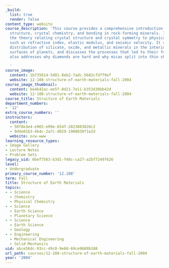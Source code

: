 ```yaml
---
_build:
  list: true
  render: false
content_type: website
course_description: 'This course provides a comprehensive introduction to crystalline
  structure, crystal chemistry, and bonding in rock-forming minerals. It introduces
  the theory relating crystal structure and crystal symmetry to physical properties
  such as refractive index, elastic modulus, and seismic velocity. It surveys the
  distribution of silicate, oxide, and metallic minerals in the interiors and on the
  surfaces of planets, and discusses the processes that led to their formation. It
  also addresses why diamonds are hard and why micas split into thin sheets.

  '
course_image:
  content: 1b735614-5d81-8eb2-7adc-5682cfdff9ef
  website: 12-108-structure-of-earth-materials-fall-2004
course_image_thumbnail:
  content: be4b42ac-ee5f-8d21-7e11-b353d30bb42d
  website: 12-108-structure-of-earth-materials-fall-2004
course_title: Structure of Earth Materials
department_numbers:
- '12'
extra_course_numbers: ''
instructors:
  content:
  - 50f8e3e4-e965-e99e-654f-2823803020c2
  - 9d4e01b3-4b4c-2a7c-d029-1908830f1e2d
  website: ocw-www
learning_resource_types:
- Image Gallery
- Lecture Notes
- Problem Sets
legacy_uid: 6bef7563-b3d1-f48c-ca27-a2bf7249f626
level:
- Undergraduate
primary_course_number: '12.108'
term: Fall
title: Structure of Earth Materials
topics:
- - Science
  - Chemistry
  - Physical Chemistry
- - Science
  - Earth Science
  - Planetary Science
- - Science
  - Earth Science
  - Geology
- - Engineering
  - Mechanical Engineering
  - Solid Mechanics
uid: abce56dc-93cc-49c0-9e68-69ce9689b188
url_path: courses/12-108-structure-of-earth-materials-fall-2004
year: '2004'
---
```

